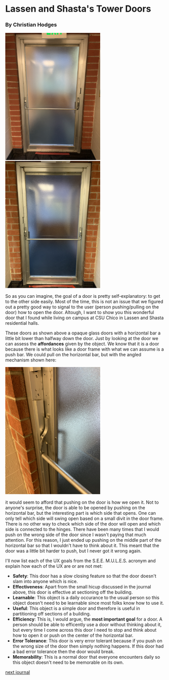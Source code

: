 # Lassen and Shasta's Tower Doors

### By Christian Hodges

<img src="../../assets/doors/door1.jpg" width="300" alt="East Wing Door">
<img src="../../assets/doors/door2.jpg" width="300" alt="West Wing Door">

So as you can imagine, the goal of a door is pretty self-explanatory: to get to the other side easily. Most of the time, this is not an issue that we figured out a pretty good way to signal to the user (person pushing/pulling on the door) how to open the door. Altough, I want to show you this wonderful door that I found while living on campus at CSU Chico in Lassen and Shasta residential halls. 

These doors as shown above a opaque glass doors with a horizontal bar a little bit lower than halfway down the door. Just by looking at the door we can assess the **affordances** given by the object. We know that it is a door because there is what looks like a door frame with what we can assume is a push bar. We could pull on the horizontal bar, but with the angled mechanism shown here:

<img src="../../assets/doors/doorMechanism.jpg" width="300" alt="Mechanism of door">

it would seem to afford that pushing on the door is how we open it. Not to anyone's surprise, the door is able to be opened by pushing on the horizontal bar, but the interesting part is which side that opens. One can only tell which side will swing open based on a small divit in the door frame. There is no other way to check which side of the door will open and which side is connected to the hinges. There have been many times that I would push on the wrong side of the door since I wasn't paying that much attention. For this reason, I just ended up pushing on the middle part of the horizontal bar so that I wouldn't have to think about it. This meant that the door was a little bit harder to push, but I never got it wrong again.

I'll now list each of the UX goals from the S.E.E. M.U.L.E.S. acronym and explain how each of the UX are or are not met:

- **Safety**: This door has a slow closing feature so that the door doesn't slam into anyone which is nice.
- **Effectiveness**: Apart from the small hicup discussed in the journal above, this door is effective at sectioning off the building.
- **Learnable**: This object is a daily occurance to the usual person so this object doesn't need to be learnable since most folks know how to use it.
- **Useful**: This object is a simple door and therefore is useful in partitioning off sections of a building.
- **Efficiency**: This is, I would argue, the **most important goal** for a door. A person should be able to efficently use a door without thinking about it, but every time I come across this door I need to stop and think about how to open it or push on the center of the horizontal bar.
- **Error Tolerance**: This door is very error tolerant because if you push on the wrong size of the door then simply nothing happens. If this door had a bad error tolerance then the door would break.
- **Memorability**: This is a normal door that everyone encounters daily so this object doesn't need to be memorable on its own.

[next journal](../j02)